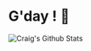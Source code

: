 # G'day ! 👋

![Craig's Github Stats](https://github-readme-stats.vercel.app/api?username=m0un10&theme=react)